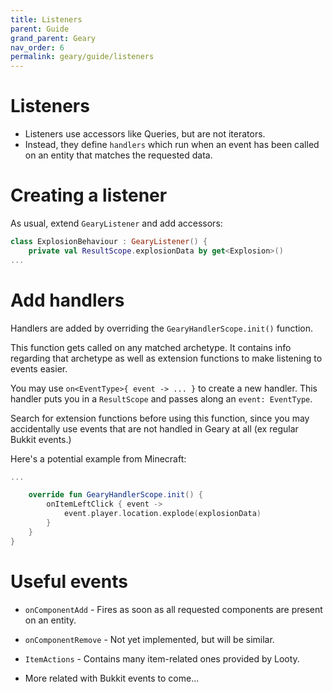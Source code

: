 ```yaml
---
title: Listeners
parent: Guide 
grand_parent: Geary 
nav_order: 6 
permalink: geary/guide/listeners
---
```


# Listeners

- Listeners use accessors like Queries, but are not iterators.
- Instead, they define `handlers` which run when an event has been called on an entity that matches the requested data.

# Creating a listener

As usual, extend `GearyListener` and add accessors:

```kotlin
class ExplosionBehaviour : GearyListener() {
    private val ResultScope.explosionData by get<Explosion>()
...
```

# Add handlers

Handlers are added by overriding the `GearyHandlerScope.init()` function.

This function gets called on any matched archetype. It contains info regarding that archetype as well as extension functions to make listening to events easier.

You may use `on<EventType>{ event -> ... }` to create a new handler. This handler puts you in a `ResultScope` and passes along an `event: EventType`.

Search for extension functions before using this function, since you may accidentally use events that are not handled in Geary at all (ex regular Bukkit events.)

Here's a potential example from Minecraft:
```kotlin
...

    override fun GearyHandlerScope.init() {
        onItemLeftClick { event ->
            event.player.location.explode(explosionData)
        }
    }
}
```

# Useful events

- `onComponentAdd` - Fires as soon as all requested components are present on an entity.

- `onComponentRemove` - Not yet implemented, but will be similar.

- `ItemActions` - Contains many item-related ones provided by Looty.

- More related with Bukkit events to come...
